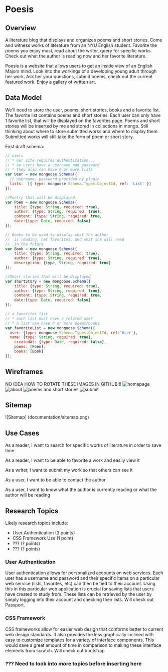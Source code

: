 
# Poesis

## Overview

A literature blog that displays and organizes poems and short stories. Come and witness works of literature from an NYU English student. Favorite the poems you enjoy most, read about the writer, query for specific works. Check out what the author is reading now and her favorite literature.

Poesis is a website that allows users to get an inside view of an English Majors mind. Look into the workings of a developing young adult through her work. Ask her your questions, submit poems, check out the current featured work. Enjoy a gallery of written art.


## Data Model

We'll need to store the user, poems, short stories, books and a favorite list. The favorite list contains poems and short stories. Each user can only have 1 favorite list, that will be displayed on the favorites page. Poems and short stories will be inserted by me and stored in collections in mongo. Still thinking about where to store submitted works and where to display them. Submitted works will still take the form of poem or short story.

First draft schema:

```javascript
// users
// * our site requires authentication...
// * so users have a username and password
// * they also can have 0 or more lists
var User = new mongoose.Schema({
  // username, password provided by plugin
  lists:  [{ type: mongoose.Schema.Types.ObjectId, ref: 'List' }]
});

//Poetry that will be displayed
var Poem = new mongoose.Schema({
	title: {type: String, required: true},
	author: {type: String, required: true},
	content: {type: String, required: true,
	date:{type: Date, required: false}
});

// Books to be used to display what the author
//  is reading, her favorites, and what she will read
//  in the future
var Book = new mongoose.Schema({
	title: {type: String, required: true},
	author: {type: String, required: true},
	description: {type, String, required: true}
});

//Short stories that will be displayed
var shortStory = new mongoose.Schema({
	title: {type: String, required: true},
	author: {type: String, required: true},
	content: {type: String, required: true,
	date:{type: Date, required: false}
});

// a favorites list
// * each list must have a related user
// * a list can have 0 or more poems/books
var favoriteList = new mongoose.Schema({
  user: {type: mongoose.Schema.Types.ObjectId, ref:'User'},
  name: {type: String, required: true},
	createdAt: {type: Date, required: false},
	poems: [Poem],
	books: [Book]
});
```

## Wireframes

NO IDEA HOW TO ROTATE THESE IMAGES IN GITHUB!!!
![homepage](documentation/home.jpg)
![about](documentation/about.jpg)
![poems and short stories](documentation/poems.shortstories.jpg)
![submit](documentation/submit.jpg)

## Sitemap

![Sitemap] (documentation/sitemap.png)

## Use Cases

As a reader, I want to search for specific works of literature in order to save time

As a reader, I want to be able to favorite a work and easily view it

As a writer, I want to submit my work so that others can see it

As a user, I want to be able to contact the author

As a user, I want to know what the author is currently reading or what the author will be reading


## Research Topics

Likely research topics include:
<ul>
<li>User Authentication (3 points)</li>
<li>CSS Framework Use (1 point)</li>
<li> ??? (? points)</li>
<li> ??? (? points)</li>
</ul>

### User Authentication

User authentication allows for personalized accounts on web services. Each user has a username and password and their specific items on a particular web service (lists, favorites, etc) can then be tied to their account. Using this in this particular web application is crucial for saving lists that users have created to study from. These lists can be retrieved by the user by simply logging into their account and checking their lists. Will check out Passport.

### CSS Framework

CSS frameworks allow for easier web design that conforms better to current web design standards. It also provides the less graphically inclined with easy to customize templates for a variety of interface components. This would save a great amount of time in comparison to making these interface elements from scratch. Will check out bootstrap

### ??? Need to look into more topics before inserting here

